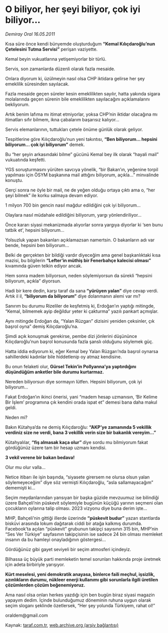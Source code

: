 # O biliyor, her şeyi biliyor, çok iyi biliyor...

*Demiray Oral 16.05.2011*

<div class="yazi"><p>Kısa süre önce kendi bünyemde oluşturduğum <strong>“Kemal Kılıçdaroğlu’nun Çetelesini Tutma Servisi”</strong> perişan vaziyette.</p>
<p>Kemal beyin vukuatlarına yetişemiyorlar bir türlü.</p>
<p>Servis, son zamanlarda düzenli olarak fazla mesaide.</p>
<p>Onlara diyorum ki, üzülmeyin nasıl olsa CHP iktidara gelirse her şey emeklilik süresinden sayılacak.</p>
<p>Fazla mesaide geçen süreler kesin emeklilikten sayılır, hatta yakında sigara molalarında geçen sürenin bile emeklilikten sayılacağını açıklamalarını bekliyorum.</p>
<p>Artık benim lafıma mı itimat etmiyorlar, yoksa CHP’nin iktidar olacağına mı itimatları sıfır bilmem, ikna çabalarım başarısız kalıyor...</p>
<p>Servis elemanlarının, tuttukları çetele önüme günlük olarak geliyor.</p>
<p>Tespitlerine göre Kılıçdaroğlu’nun yeni takıntısı, <strong>“Ben biliyorum... hepsini biliyorum... çok iyi biliyorum”</strong> demek.</p>
<p>Bu “her şeyin arkasındaki bilme” gücünü Kemal bey ilk olarak “hayali mail” vukuatında keşfetti.</p>
<p>YGS soruşturmasını yürüten savcıya yönelik, “bir Bakan’ın, yeğenine torpil yapılması için ÖSYM başkanına mail attığını biliyorum, açıkla...” minvalinde konuştu.</p>
<p>Gerçi sonra ne öyle bir mail, ne de yeğen olduğu ortaya çıktı ama o, “her şeyi bilmek” ile korku salmaya devam ediyor.</p>
<p>1 milyon 700 bin gencin nasıl mağdur edildiğini çok iyi biliyorum...</p>
<p>Olaylara nasıl müdahale edildiğini biliyorum, yargı yönlendiriliyor...</p>
<p>Önce kararı siyasi mekanizmada alıyorlar sonra yargıya diyorlar ki ‘sen bunu tatbik et’, hepsini biliyorum...</p>
<p>Yolsuzluk yapan bakanları açıklamazsan namertsin. O bakanların adı var bende, hepsini ben biliyorum...</p>
<p>Belki de gerçekten bir bildiği vardır diyeceğim ama genel başkanlıktaki kısa mazisi, bu bilgilerin <strong>“Lefter’in müthiş bir Fenerbahçe kalecisi olması” </strong>kıvamında güven telkin ediyor ancak.</p>
<p>Hem sonra madem biliyorsun, neden söylemiyorsun da sürekli “hepsini biliyorum, açıkla” diyorsun.</p>
<p>Hadi bir kere dedin, karşı taraf da sana<strong> “yürüyen yalan”</strong> diye cevap verdi. Artık il il, <strong>“biliyorum da biliyorum”</strong> diye dolanmanın alemi var mı?</p>
<p>Sanırım bu durumu Rizeliler de keşfetmiş ki, Erdoğan’ın yaptığı mitingde, “Kemal, bilmemek ayip değildur yeter ki çakturma” yazılı pankart açmışlar.</p>
<p>Aynı mitingde Erdoğan da, “Yalan Rüzgarı” dizisini yeniden çeksinler, çık başrol oyna” demiş Kılıçdaroğlu’na.</p>
<p>Şimdi açık konuşmak gerekirse, pembe dizi jönlerini düşününce Kılıçdaroğlu’nun başrol konusunda fazla şanslı olduğunu söylemek güç.</p>
<p>Hatta iddia ediyorum ki, eğer Kemal bey Yalan Rüzgarı’nda başrol oynarsa sahillerdeki kadınlar bile hiddetlenip oy atmaz kendisine.</p>
<p>Bu onun felaketi olur, <strong>Gürsel Tekin’in Pollyanna’ya yaptırdığını düşündüğüm anketler bile durumu kurtarmaz.</strong></p>
<p>Nereden biliyorsun diye sormayın lütfen. Hepsini biliyorum, çok iyi biliyorum...</p>
<p>Fakat Erdoğan’ın ikinci önerisi, yani “madem hesap uzmanısın, ‘Bir Kelime Bir İşlem’ programına çık kendini orada ispat et” demesi bana daha makul geldi.</p>
<p>Neden mi?</p>
<p>Bakın Kütahya’da ne demiş Kılıçdaroğlu: <strong>“AKP’ye zamanında 5 vekillik verdiniz size ne verdi, bana 3 vekillik verin size bir bakanlık vereyim...”</strong></p>
<p>Kütahyalılar, <strong>“fiş almasak kaça olur” </strong>diye sordu mu bilmiyorum fakat gördüğünüz üzere tam bir hesap uzmanı kendisi.</p>
<p><strong>3 vekil verene bir bakan bedava!</strong></p>
<p>Olur mu olur valla...</p>
<p>Netice itibarı ile işin başında, “siyasete girersem ne olursa olsun yalan söylemeyeceğim” diye söz vermişti Kılıçdaroğlu, “asla sallamayacağım” dememişti ki...</p>
<p>Seçim meydanlarından yansıyan bir başka güzide mevzuumuz ise bilindiği üzere Bahçeli’nin püskevit söylemiyle bugünün küçüğü yarının seçmeni olan çocukların oylarına talip olması. 2023 vizyonu diye buna derim işte...</p>
<p>MHP, Bahçeli’nin gittiği illerde üzerinde <strong>“püskevit budur”</strong> yazan stantlarda bisküvi arasında lokum dağıtarak ciddi bir atağa kalkmış durumda. Facebook’ta açılan “püskevit” grubunun takipçi sayısının 315 bin, MHP’nin “Ses Ver Türkiye” sayfasının takipçisinin ise sadece 24 bin olması memleket insanın da bu hamleyi onayladığının göstergesi...</p>
<p>Gördüğünüz gibi gayet seviyeli bir seçim atmosferi içindeyiz.</p>
<p>Bilhassa üç büyük parti memleketin temel sorunları hakkında proje üretmek için adeta birbiriyle yarışıyor.</p>
<p><strong>Kürt meselesi, yeni demokratik anayasa, binlerce faili meçhul, işsizlik, azınlıkların durumu, nükleer enerji kullanımı gibi sorunlarla ilgili üretilen çözümlerden çözüm beğenemiyoruz.</strong></p>
<p>Ama nasıl olsa onları herkes yazdığı için ben bugün biraz siyasi magazin yapayım dedim. İçinde bulunduğumuz döneminin ruhuna uygun olarak seçim sloganı şeklinde özetlersek, “Her şey yolunda Türkiyem, rahat ol!”</p>
<p>oraldem@gmail.com</p>
</div>

Kaynak: [taraf.com.tr](http://www.taraf.com.tr/demiray-oral/makale-o-biliyor-her-seyi-biliyor-cok-iyi-biliyor.htm), [web.archive.org (arşiv bağlantısı)](http://web.archive.org/web/20130901155746/http://www.taraf.com.tr/demiray-oral/makale-o-biliyor-her-seyi-biliyor-cok-iyi-biliyor.htm)
